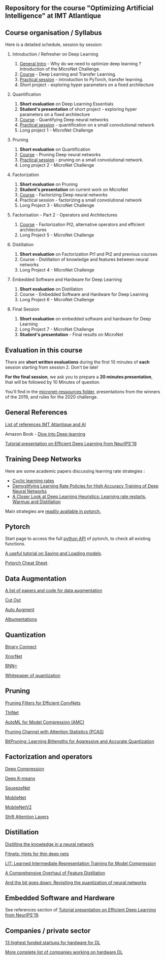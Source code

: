 Repository for the course "Optimizing Artificial Intelligence" at IMT Atlantique
--


Course organisation / Syllabus
--

Here is a detailed schedule, session by session: 
1. Introduction / Refresher on Deep Learning 
   1. [General Intro](intro.pdf) - Why do we need to optimize deep learning ? Introduction of the MicroNet Challenge. 
   2. [Course](cours1.pdf) - Deep Learning and Transfer Learning.
   3. [Practical session](lab1.md) - introduction to PyTorch, transfer learning. 
   4. Short project - exploring hyper parameters on a fixed architecture
2. Quantification
   1. **Short evaluation** on Deep Learning Essentials
   2. **Student's presentation** of short project - exploring hyper parameters on a fixed architecture
   3. [Course](cours2.pdf) - Quantifying Deep neural networks
   4. [Practical session](lab2.md) - quantification on a small convolutional network 
   5. Long project 1 - MicroNet Challenge
3. Pruning
   1. **Short evaluation** on Quantification
   2. [Course](cours3.pdf) - Pruning Deep neural networks
   3. [Practical session](lab3.md) - pruning on a small convolutional network.
   4. Long project 2 - MicroNet Challenge
4. Factorization
   1. **Short evaluation** on Pruning
   2. **Student's presentation** on current work on MicroNet
   3. [Course](cours4.pdf) - Factorizing Deep neural networks
   4. Practical session - factorizing a small convolutional network
   5. Long Project 3 - MicroNet Challenge
5. Factorisation - Part 2 - Operators and Architectures
   1. [Course](cours5.pdf) - Factorization Pt2, alternative operators and efficient architectures
   2. Long Project 5 - MicroNet Challenge
6. Distillation
   1. **Short evaluation** on Factorization Pt1 and Pt2 and previous courses
   2. Course - Distillation of knowledge and features between neural networks
   3. Long Project 4 - MicroNet Challenge 

7. Embedded Software and Hardware for Deep Learning 
   1. **Short evaluation** on Distillation
   2. Course - Embedded Software and Hardware for Deep Learning
   3. Long Project 6 - MicroNet Challenge
8. Final Session
   1. **Short evaluation** on embedded software and hardware for Deep Learning
   2. Long Project 7 - MicroNet Challenge
   3. **Student's presentation** - Final results on MicroNet



Evaluation in this course 
--

There are **short written evaluations** during the first 10 minutes of **each** session starting from session 2. Don't be late!  

**For the final session**, we ask you to prepare a **20 minutes presentation**, that will be followed by 10 Minutes of question. 

You'll find in the [micronet-ressources folder](https://github.com/brain-bzh/ai-optim/tree/master/micronet-ressources), presentations from the winners of the 2019, and rules for the 2020 challenge. 

General References
--

[List of references IMT Atlantique and AI](https://docs.google.com/document/d/1-IX-IO8DXYOZSiihOe0ttjvJvcEO9WLU2UtZgej86gQ/edit#heading=h.iueps2uhjocc)

Amazon Book - [Dive into Deep learning](https://d2l.ai/)

[Tutorial presentation on Efficient Deep Learning from NeurIPS'19](http://eyeriss.mit.edu/2019_neurips_tutorial.pdf)


Training Deep Networks
--

Here are some academic papers discussing learning rate strategies : 

- [Cyclic learning rates](https://arxiv.org/abs/1506.01186)
- [Demystifying Learning Rate Policies for High Accuracy Training of Deep Neural Networks](https://arxiv.org/abs/1908.06477)
- [A Closer Look at Deep Learning Heuristics: Learning rate restarts, Warmup and Distillation](https://arxiv.org/abs/1810.13243)

Main strategies are [readily available in pytorch.](https://pytorch.org/docs/stable/optim.html#how-to-adjust-learning-rate)

Pytorch
--

Start page to access the full [python API](https://pytorch.org/docs/stable/torch.html) of pytorch, to check all existing functions.

[A useful tutorial on Saving and Loading models](https://pytorch.org/tutorials/beginner/saving_loading_models.html).

[Pytorch Cheat Sheet](https://pytorch.org/tutorials/beginner/ptcheat.html).

Data Augmentation
--
[A list of papers and code for data augmentation](https://github.com/CrazyVertigo/awesome-data-augmentation)

[Cut Out](https://github.com/uoguelph-mlrg/Cutout)

[Auto Augment](https://github.com/DeepVoltaire/AutoAugment)

[Albumentations](https://github.com/albumentations-team/albumentations)

Quantization
--
[Binary Connect](http://papers.nips.cc/paper/5647-binaryconnect-training-deep-neural-networks-with-b)

[XnorNet](https://link.springer.com/chapter/10.1007/978-3-319-46493-0_32)

[BNN+](https://openreview.net/forum?id=SJfHg2A5tQ)

[Whitepaper of quantization](https://arxiv.org/abs/1806.08342)


Pruning
--
[Pruning Filters for Efficient ConvNets](https://arxiv.org/abs/1608.08710)

[ThiNet](https://arxiv.org/abs/1707.06342)


[AutoML for Model Compression (AMC)](https://arxiv.org/abs/1802.03494)

[Pruning Channel with Attention Statistics (PCAS)](https://arxiv.org/abs/1806.05382)

[BitPruning: Learning Bitlengths for Aggressive and Accurate Quantization](https://arxiv.org/abs/2002.03090)

Factorization and operators
-- 

[Deep Compression](https://arxiv.org/abs/1510.00149)

[Deep K-means](https://arxiv.org/abs/1806.09228)

[SqueezeNet](https://arxiv.org/abs/1602.07360)

[MobileNet](https://arxiv.org/abs/1704.04861)

[MobileNetV2](https://arxiv.org/abs/1801.04381)

[Shift Attention Layers](https://arxiv.org/abs/1905.12300)

Distillation
--
[Distilling the knowledge in a neural network](https://arxiv.org/abs/1503.02531)

[Fitnets: Hints for thin deep nets](https://arxiv.org/abs/1412.6550)

[LIT: Learned Intermediate Representation Training for Model Compression](http://proceedings.mlr.press/v97/koratana19a.html)

[A Comprehensive Overhaul of Feature Distillation](https://arxiv.org/abs/1904.01866)

[And the bit goes down: Revisiting the quantization of neural networks](https://arxiv.org/abs/1907.05686)


Embedded Software and Hardware
--

See references section of [Tutorial presentation on Efficient Deep Learning from NeurIPS'19](http://eyeriss.mit.edu/2019_neurips_tutorial.pdf).


Companies / private sector
-- 

[13 highest funded startups for hardware for DL](https://www.crunchbase.com/lists/relevant-ai-chip-startups/922b3cf5-b19d-4c28-9978-4e66ccb52337/organization.companies)

[More complete list of companies working on hardware DL](https://roboticsandautomationnews.com/2019/05/24/top-25-ai-chip-companies-a-macro-step-change-on-the-micro-scale/22704/)

